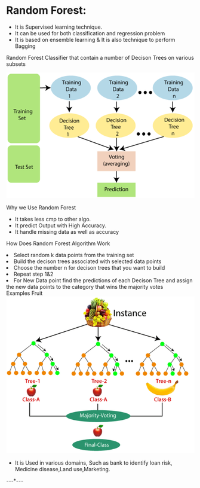 # Random Forest:

- It is Supervised learning technique.
- It can be used for both 	classification and regression problem
- It is based on ensemble learning & It is also technique to perform Bagging

<p> Random Forest Classifier that contain a number of Decison Trees on various subsets </p>
<img src="img.png">

<span>Why we Use Random Forest</span>
- It takes less cmp to other algo.
- It predict Output with High Accuracy.
- It handle missing data as well as accuracy

<span>How Does Random Forest Algorithm Work</span>
<li> Select random k data points from the training set </li>
<li>Build the decison trees associated with selected data points</li>
<li>Choose the number n for decison trees that you want to build</li>
<li> Repeat step 1&2 </li>
<li> For New Data point find the predictions of each Decison Tree and assign the new data points to the category that wins the majority votes</li>
<span>Examples Fruit</span>
<img src="img1.png">

- It is Used in various domains, Such as bank to identify loan risk,
Medicine disease,Land use,Marketing.


---*---